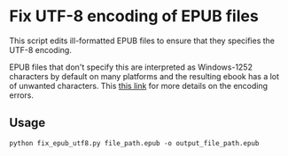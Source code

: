 # Fix UTF-8 encoding of EPUB files

This script edits ill-formatted EPUB files to ensure that they specifies the UTF-8 encoding.

EPUB files that don't specify this are interpreted as Windows-1252 characters by default on many platforms and the resulting ebook has a lot of unwanted characters. This [this link](https://string-functions.com/encodingtable.aspx?encoding=65001&decoding=1252) for more details on the encoding errors.

## Usage

`python fix_epub_utf8.py file_path.epub -o output_file_path.epub`
